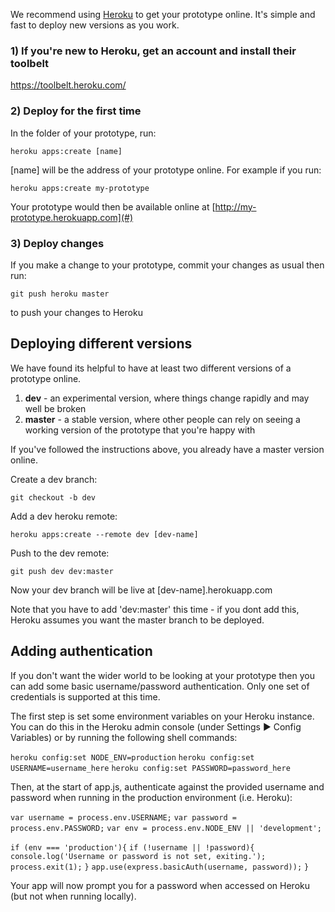 We recommend using [Heroku](http://wwww.heroku.com) to get your prototype online. It's simple and fast to deploy new versions as you work.

### 1) If you're new to Heroku, get an account and install their toolbelt

https://toolbelt.heroku.com/

### 2) Deploy for the first time

In the folder of your prototype, run:

`heroku apps:create [name]`

[name] will be the address of your prototype online. For example if you run:

`heroku apps:create my-prototype`

Your prototype would then be available online at [http://my-prototype.herokuapp.com](#)

### 3) Deploy changes

If you make a change to your prototype, commit your changes as usual then run:

`git push heroku master`

to push your changes to Heroku

## Deploying different versions

We have found its helpful to have at least two different versions of a prototype online.

1. **dev** - an experimental version, where things change rapidly and may well be broken
2. **master** - a stable version, where other people can rely on seeing a working version of the prototype that you're happy with

If you've followed the instructions above, you already have a master version online.

Create a dev branch:

`git checkout -b dev`

Add a dev heroku remote:

`heroku apps:create --remote dev [dev-name]`

Push to the dev remote:

`git push dev dev:master`

Now your dev branch will be live at [dev-name].herokuapp.com

Note that you have to add 'dev:master' this time - if you dont add this, Heroku assumes you want the master branch to be deployed.

## Adding authentication

If you don't want the wider world to be looking at your prototype then you can add some basic username/password authentication. Only one set of credentials is supported at this time.

The first step is set some environment variables on your Heroku instance. You can do this in the Heroku admin console (under Settings ▶ Config Variables) or by running the following shell commands:

`heroku config:set NODE_ENV=production`
`heroku config:set USERNAME=username_here`
`heroku config:set PASSWORD=password_here`

Then, at the start of app.js, authenticate against the provided username and password when running in the production environment (i.e. Heroku):

`var username = process.env.USERNAME;`
`var password = process.env.PASSWORD;`
`var env = process.env.NODE_ENV || 'development';`

`if (env === 'production'){`
	`if (!username || !password){`
		`console.log('Username or password is not set, exiting.');`
		`process.exit(1);`
	`}`
	`app.use(express.basicAuth(username, password));`
`}`

Your app will now prompt you for a password when accessed on Heroku (but not when running locally).